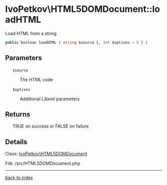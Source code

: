 # IvoPetkov\HTML5DOMDocument::loadHTML

Load HTML from a string

```php
public boolean loadHTML ( string $source [, int $options = 0 ] )
```

## Parameters

&nbsp;&nbsp;&nbsp;&nbsp;&nbsp;&nbsp;`$source`

&nbsp;&nbsp;&nbsp;&nbsp;&nbsp;&nbsp;&nbsp;&nbsp;&nbsp;&nbsp;&nbsp;&nbsp;The HTML code

&nbsp;&nbsp;&nbsp;&nbsp;&nbsp;&nbsp;`$options`

&nbsp;&nbsp;&nbsp;&nbsp;&nbsp;&nbsp;&nbsp;&nbsp;&nbsp;&nbsp;&nbsp;&nbsp;Additional Libxml parameters

## Returns

&nbsp;&nbsp;&nbsp;&nbsp;&nbsp;&nbsp;TRUE on success or FALSE on failure

## Details

Class: [IvoPetkov\HTML5DOMDocument](ivopetkov.html5domdocument.class.md)

File: /src/HTML5DOMDocument.php

---

[back to index](index.md)

